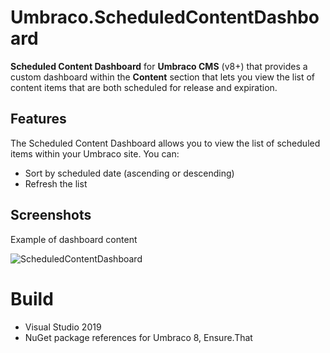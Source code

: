 # Umbraco.ScheduledContentDashboard

**Scheduled Content Dashboard** for **Umbraco CMS** (v8+) that provides a custom dashboard within the **Content** section that lets you view the list of content items that are both scheduled for release and expiration.

## Features ##

The Scheduled Content Dashboard allows you to view the list of scheduled items within your Umbraco site. You can:

- Sort by scheduled date (ascending or descending)
- Refresh the list

## Screenshots ##

Example of dashboard content

![ScheduledContentDashboard](https://user-images.githubusercontent.com/13589850/113873352-a5fe2f00-97ac-11eb-8db5-6c918cb086f0.PNG)

# Build

- Visual Studio 2019
- NuGet package references for Umbraco 8, Ensure.That